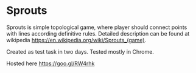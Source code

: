 # Sprouts

Sprouts is simple topological game, where player should connect points with lines according definitive rules. Detailed description can be found at wikipedia https://en.wikipedia.org/wiki/Sprouts_(game).

Created as test task in two days. Tested mostly in Chrome.

Hosted here https://goo.gl/RW4rhk
